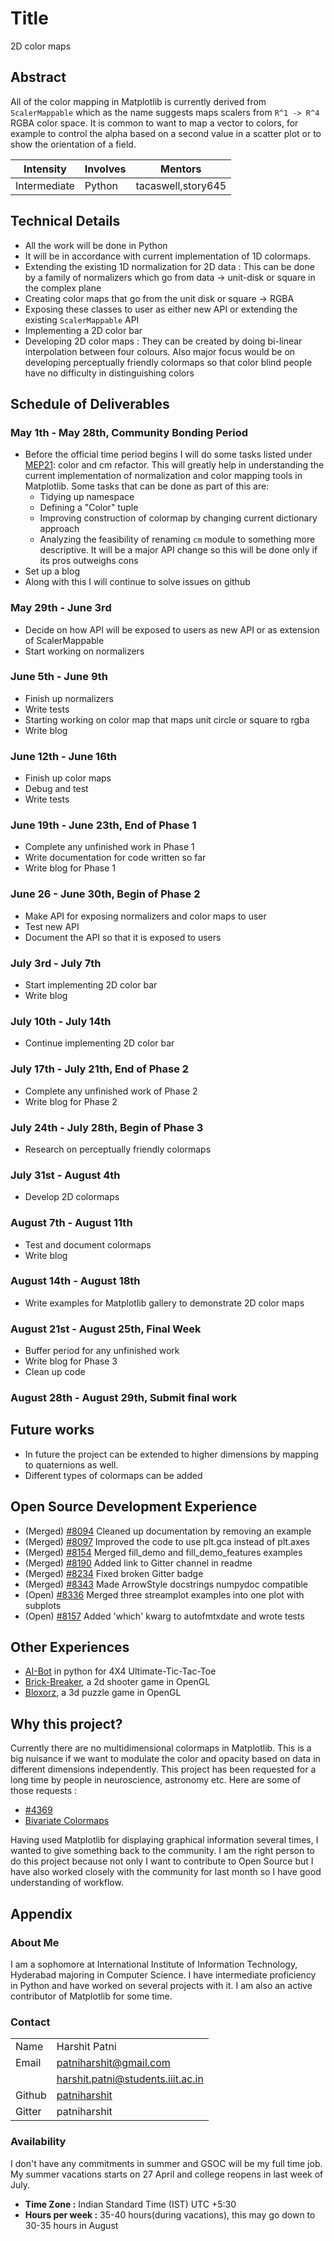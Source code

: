 # Title
2D color maps

## Abstract

All of the color mapping in Matplotlib is currently derived from
`ScalerMappable` which as the name suggests maps scalers from `R^1 ->
R^4` RGBA color space.  It is common to want to map a vector to
colors, for example to control the alpha based on a second value in a
scatter plot or to show the orientation of a field.

| **Intensity** | **Involves**  | **Mentors** |
| ------------- | --------------|------------ |
| Intermediate  | Python | tacaswell,story645 |

## Technical Details

- All the work will be done in Python
- It will be in accordance with current implementation of 1D colormaps.
- Extending the existing 1D normalization for 2D data : This can be done by
a family of normalizers which go from data -> unit-disk or square in the
complex plane
- Creating color maps that go from the unit disk or square -> RGBA
- Exposing these classes to user as either new API or extending the existing
`ScalerMappable` API
- Implementing a 2D color bar
- Developing 2D color maps : They can be created by doing bi-linear
interpolation between four colours. Also major focus would be on developing
perceptually friendly colormaps so that color blind people have no difficulty in
distinguishing colors

## Schedule of Deliverables

### May 1th - May 28th, **Community Bonding Period**

- Before the official time period begins I will do some tasks listed under
[MEP21](http://matplotlib.org/devel/MEP/MEP21.html): color and cm refactor.
This will greatly help in understanding the current implementation of
normalization and color mapping tools in Matplotlib. Some tasks that can be
done as part of this are:
    - Tidying up namespace
    - Defining a "Color" tuple
    - Improving construction of colormap by changing current dictionary approach
    - Analyzing  the feasibility of renaming `cm` module to something more
      descriptive. It will be a major API change so this will be done only if
      its pros outweighs cons
- Set up a blog
- Along with this I will continue to solve issues on github

### May 29th - June 3rd

- Decide on how API will be exposed to users as new API or as extension of
ScalerMappable
- Start working on normalizers

### June 5th - June 9th

- Finish up normalizers
- Write tests
- Starting working on color map that maps unit circle or square to rgba
- Write blog

### June 12th - June 16th

- Finish up color maps
- Debug and test
- Write tests

### June 19th - June 23th, **End of Phase 1**

- Complete any unfinished work in Phase 1
- Write documentation for code written so far
- Write blog for Phase 1

### June 26 - June 30th, **Begin of Phase 2**

- Make API for exposing normalizers and color maps to user
- Test new API
- Document the API so that it is exposed to users

### July 3rd - July 7th

- Start implementing 2D color bar
- Write blog

### July 10th - July 14th

- Continue implementing 2D color bar

### July 17th - July 21th, **End of Phase 2**

- Complete any unfinished work of Phase 2
- Write blog for Phase 2

### July 24th - July 28th, **Begin of Phase 3**

- Research on perceptually friendly colormaps

### July 31st - August 4th

- Develop 2D colormaps

### August 7th - August 11th

- Test and document colormaps
- Write blog

### August 14th - August 18th

- Write examples for Matplotlib gallery to demonstrate 2D color maps

### August 21st - August 25th, **Final Week**

- Buffer period for any unfinished work
- Write blog for Phase 3
- Clean up code

### August 28th - August 29th, **Submit final work**

## Future works

- In future the project can be extended to higher dimensions by mapping to
quaternions as well.
- Different types of colormaps can be added

## Open Source Development Experience

- (Merged) [#8094](https://github.com/matplotlib/matplotlib/pull/8094) Cleaned up documentation by removing an example
- (Merged) [#8097](https://github.com/matplotlib/matplotlib/pull/8097) Improved the code to use plt.gca instead of plt.axes
- (Merged) [#8154](https://github.com/matplotlib/matplotlib/pull/8154) Merged fill_demo and fill_demo_features examples
- (Merged) [#8190](https://github.com/matplotlib/matplotlib/pull/8190) Added link to Gitter channel in readme
- (Merged) [#8234](https://github.com/matplotlib/matplotlib/pull/8234) Fixed broken Gitter badge
- (Merged) [#8343](https://github.com/matplotlib/matplotlib/pull/8343) Made ArrowStyle docstrings numpydoc compatible
- (Open) [#8336](https://github.com/matplotlib/matplotlib/pull/8336) Merged three streamplot examples into one plot with subplots
- (Open) [#8157](https://github.com/matplotlib/matplotlib/pull/8157) Added 'which' kwarg to autofmtxdate and wrote tests

## Other Experiences

- [AI-Bot](https://github.com/patniharshit/Ultimate-Tic-Tac-Toe) in python
  for 4X4 Ultimate-Tic-Tac-Toe
- [Brick-Breaker](https://github.com/patniharshit/Brick-Breaker), a 2d shooter
  game in OpenGL
- [Bloxorz](https://github.com/patniharshit/Bloxorz), a 3d puzzle game in OpenGL

## Why this project?

Currently there are no multidimensional colormaps in Matplotlib. This is a
big nuisance if we want to modulate the color and opacity based on data in
different dimensions independently. This project has been requested for a long
time by people in neuroscience, astronomy etc.
Here are some of those requests :

- [#4369](https://github.com/matplotlib/matplotlib/issues/4369)
- [Bivariate Colormaps](http://stackoverflow.com/questions/15207255/is-there-any-way-to-use-bivariate-colormaps-in-matplotlib)

Having used Matplotlib for displaying graphical information several times, I
wanted to give something back to the community. I am the right person to do
this project because not only I want to contribute to Open Source but I have
also worked closely with the community for last month so I have good
understanding of workflow.

## Appendix

### About Me

I am a sophomore at International Institute of Information Technology,
Hyderabad majoring in Computer Science. I have intermediate proficiency in
Python and have worked on several projects with it. I am also an active
contributor of Matplotlib for some time.

### Contact
|          |                                                        |
|----------|--------------------------------------------------------|
| Name     | Harshit Patni                                          |
| Email    | patniharshit@gmail.com                                 |
|          | harshit.patni@students.iiit.ac.in                      |
| Github   | [patniharshit](https://github.com/patniharshit)        |
| Gitter   | patniharshit                                           |

### Availability

I don't have any commitments in summer and GSOC will be my full time job.
My summer vacations starts on 27 April and college reopens in last week of
July.

* **Time Zone :** Indian Standard Time (IST) UTC +5:30
*  **Hours per week :** 35-40 hours(during vacations), this may go down to
30-35 hours in August
